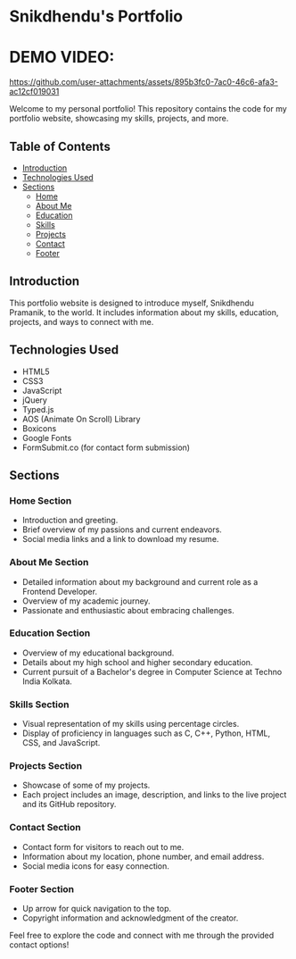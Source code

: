 # Snikdhendu's Portfolio

# DEMO VIDEO:
https://github.com/user-attachments/assets/895b3fc0-7ac0-46c6-afa3-ac12cf019031

Welcome to my personal portfolio! This repository contains the code for my portfolio website, showcasing my skills, projects, and more.

## Table of Contents
- [Introduction](#introduction)
- [Technologies Used](#technologies-used)
- [Sections](#sections)
  - [Home](#home-section)
  - [About Me](#about-me-section)
  - [Education](#education-section)
  - [Skills](#skills-section)
  - [Projects](#projects-section)
  - [Contact](#contact-section)
  - [Footer](#footer-section)

## Introduction

This portfolio website is designed to introduce myself, Snikdhendu Pramanik, to the world. It includes information about my skills, education, projects, and ways to connect with me.

## Technologies Used

- HTML5
- CSS3
- JavaScript
- jQuery
- Typed.js
- AOS (Animate On Scroll) Library
- Boxicons
- Google Fonts
- FormSubmit.co (for contact form submission)

## Sections

### Home Section

- Introduction and greeting.
- Brief overview of my passions and current endeavors.
- Social media links and a link to download my resume.

### About Me Section

- Detailed information about my background and current role as a Frontend Developer.
- Overview of my academic journey.
- Passionate and enthusiastic about embracing challenges.

### Education Section

- Overview of my educational background.
- Details about my high school and higher secondary education.
- Current pursuit of a Bachelor's degree in Computer Science at Techno India Kolkata.

### Skills Section

- Visual representation of my skills using percentage circles.
- Display of proficiency in languages such as C, C++, Python, HTML, CSS, and JavaScript.

### Projects Section

- Showcase of some of my projects.
- Each project includes an image, description, and links to the live project and its GitHub repository.

### Contact Section

- Contact form for visitors to reach out to me.
- Information about my location, phone number, and email address.
- Social media icons for easy connection.

### Footer Section

- Up arrow for quick navigation to the top.
- Copyright information and acknowledgment of the creator.

Feel free to explore the code and connect with me through the provided contact options!

